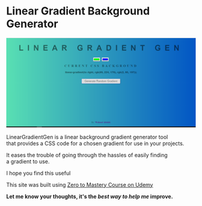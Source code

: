# Linear Gradient Background Generator

![Linear Gradient Background Gen](https://github.com/wptechprodigy/lineargradientgen/blob/master/dist/images/lineargradgen.png)

<p>LinearGradientGen is a linear background gradient generator tool<br>
that provides a CSS code for a chosen gradient for use in your projects.</p>

<p>It eases the trouble of going through the hassles of easily finding<br>
a gradient to use.</p>

<p>I hope you find this useful</p>

This site was built using [Zero to Mastery Course on Udemy](https://udemy.com/the-complete-web-developer-zero-to-mastery/)

**Let me know your thoughts, it's the _best way to help me_ improve.**
